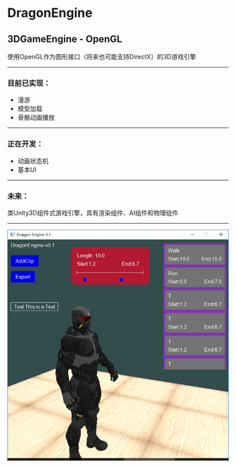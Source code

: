 # DragonEngine
## 3DGameEngine - OpenGL
使用OpenGL作为图形接口（将来也可能支持DirectX）的3D游戏引擎

---

### 目前已实现：
- 漫游
- 模型加载
- 骨骼动画播放

---

### 正在开发：
- 动画状态机
- 基本UI

---

### 未来：
类Unity3D组件式游戏引擎，具有渲染组件、AI组件和物理组件

---

![Engine](https://raw.githubusercontent.com/ZhangRuFu/DragonEngine/New_UI_Frame/Introduction/2017年4月26日.png)
